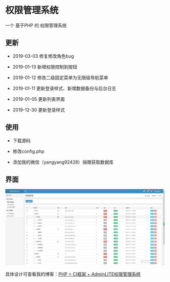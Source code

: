 # 权限管理系统

一个 基于PHP 的 权限管理系统

## 更新

- 2019-03-03 修复修改角色bug

- 2019-01-13 新增权限控制到按钮

- 2019-01-12 修改二级固定菜单为无限级导航菜单

- 2019-01-11 更新登录样式、新增数据备份与后台日志

- 2019-01-05 更新列表界面

- 2019-12-30 更新登录样式

## 使用

- 下载源码

- 修改config.php

- 添加我的微信（yangyang92428）捐赠获取数据库

## 界面

![图一](screenshot/1.png)

具体设计可查看我的博客：[PHP + CI框架 + AdminLITE权限管理系统](https://www.cnblogs.com/yang-2018/p/11584974.html)
